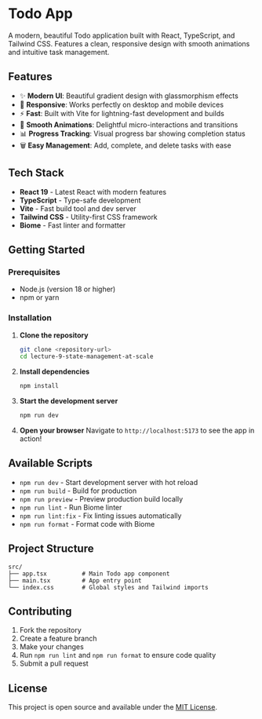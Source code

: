 # Todo App

A modern, beautiful Todo application built with React, TypeScript, and Tailwind CSS. Features a clean, responsive design with smooth animations and intuitive task management.

## Features

- ✨ **Modern UI**: Beautiful gradient design with glassmorphism effects
- 📱 **Responsive**: Works perfectly on desktop and mobile devices
- ⚡ **Fast**: Built with Vite for lightning-fast development and builds
- 🎨 **Smooth Animations**: Delightful micro-interactions and transitions
- 📊 **Progress Tracking**: Visual progress bar showing completion status
- 🗑️ **Easy Management**: Add, complete, and delete tasks with ease

## Tech Stack

- **React 19** - Latest React with modern features
- **TypeScript** - Type-safe development
- **Vite** - Fast build tool and dev server
- **Tailwind CSS** - Utility-first CSS framework
- **Biome** - Fast linter and formatter

## Getting Started

### Prerequisites

- Node.js (version 18 or higher)
- npm or yarn

### Installation

1. **Clone the repository**
   ```bash
   git clone <repository-url>
   cd lecture-9-state-management-at-scale
   ```

2. **Install dependencies**
   ```bash
   npm install
   ```

3. **Start the development server**
   ```bash
   npm run dev
   ```

4. **Open your browser**
   Navigate to `http://localhost:5173` to see the app in action!

## Available Scripts

- `npm run dev` - Start development server with hot reload
- `npm run build` - Build for production
- `npm run preview` - Preview production build locally
- `npm run lint` - Run Biome linter
- `npm run lint:fix` - Fix linting issues automatically
- `npm run format` - Format code with Biome

## Project Structure

```
src/
├── app.tsx          # Main Todo app component
├── main.tsx         # App entry point
└── index.css        # Global styles and Tailwind imports
```

## Contributing

1. Fork the repository
2. Create a feature branch
3. Make your changes
4. Run `npm run lint` and `npm run format` to ensure code quality
5. Submit a pull request

## License

This project is open source and available under the [MIT License](LICENSE).
